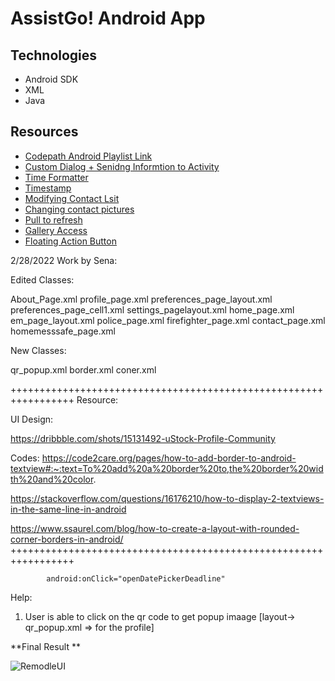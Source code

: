 # AssistGo! Android App

## Technologies
- Android SDK
- XML
- Java

## Resources
- [Codepath Android Playlist Link](https://www.youtube.com/playlist?list=PLrT2tZ9JRrf6_UwKHwI5bzZTn2Qw4zf_F)
- [Custom Dialog + Senidng Informtion to Activity](https://www.youtube.com/watch?v=ARezg1D9Zd0&t=389s&ab_channel=CodinginFlow)
- [Time Formatter](https://github.com/nesquena/TimeFormatter)
- [Timestamp](https://www.youtube.com/watch?v=7QVr5SgpVog)
- [Modifying Contact Lsit](https://www.dev2qa.com/how-to-update-delete-android-contacts-programmatically/)
- [Changing contact pictures](https://stackoverflow.com/questions/17789256/change-contact-picture-programmatically)
- [Pull to refresh](https://guides.codepath.org/android/Implementing-Pull-to-Refresh-Guide)
- [Gallery Access](https://www.youtube.com/watch?v=HtS-qI54GKk)
- [Floating Action Button](https://guides.codepath.org/android/Floating-Action-Buttons)


2/28/2022 Work by Sena:

Edited Classes:

About_Page.xml
profile_page.xml
preferences_page_layout.xml
preferences_page_cell1.xml
settings_pagelayout.xml
home_page.xml
em_page_layout.xml
police_page.xml
firefighter_page.xml
contact_page.xml
homemesssafe_page.xml

New Classes:

qr_popup.xml
border.xml
coner.xml

+++++++++++++++++++++++++++++++++++++++++++++++++++++++++++++++++
Resource:

UI Design: 

https://dribbble.com/shots/15131492-uStock-Profile-Community

Codes: 
https://code2care.org/pages/how-to-add-border-to-android-textview#:~:text=To%20add%20a%20border%20to,the%20border%20width%20and%20color.

https://stackoverflow.com/questions/16176210/how-to-display-2-textviews-in-the-same-line-in-android

https://www.ssaurel.com/blog/how-to-create-a-layout-with-rounded-corner-borders-in-android/
+++++++++++++++++++++++++++++++++++++++++++++++++++++++++++++++++


            android:onClick="openDatePickerDeadline"



Help: 
1) User is able to click on the qr code to get popup imaage [layout-> qr_popup.xml => for the profile]


**Final Result
**

![RemodleUI](https://user-images.githubusercontent.com/45721682/166291196-338f1873-0e48-492a-975d-35f2b1302e91.gif)


